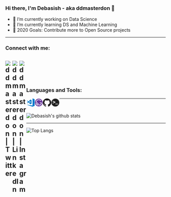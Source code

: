 ### Hi there, I'm Debasish - aka ddmasterdon 👋


- 🔭 I’m currently working on Data Science
- 🌱 I’m currently learning DS and Machine Learning
- 🥅 2020 Goals: Contribute more to Open Source projects
<!---- 👯 I’m looking to collaborate on ...
<!---- 🤔 I’m looking for help with ...
<!---- 💬 Ask me about ...
<!---- 📫 How to reach me: ...
<!---- 😄 Pronouns: ...
<!---- ⚡ Fun fact: ... --->

---

### Connect with me:

<!---[<img align="left" alt="codeSTACKr.com" width="22px" src="https://raw.githubusercontent.com/iconic/open-iconic/master/svg/globe.svg" />][website]--->
<!---[<img align="left" alt="ddmasterdon | YouTube" width="22px" src="https://cdn.jsdelivr.net/npm/simple-icons@v3/icons/youtube.svg" />][youtube]--->
[<img align="left" alt="ddmasterdon | Twitter" width="22px" src="https://cdn.jsdelivr.net/npm/simple-icons@v3/icons/twitter.svg" />][twitter]
[<img align="left" alt="ddmasterdon | LinkedIn" width="22px" src="https://cdn.jsdelivr.net/npm/simple-icons@v3/icons/linkedin.svg" />][linkedin]
[<img align="left" alt="ddmasterdon | Instagram" width="22px" src="https://cdn.jsdelivr.net/npm/simple-icons@v3/icons/instagram.svg" />][instagram]
<br />
---

<br />

### Languages and Tools:

<img align="left" alt="Visual Studio Code" width="26px" src="https://raw.githubusercontent.com/github/explore/80688e429a7d4ef2fca1e82350fe8e3517d3494d/topics/visual-studio-code/visual-studio-code.png" />
<img align="left" alt="Gatsby" width="26px" src="https://raw.githubusercontent.com/github/explore/e94815998e4e0713912fed477a1f346ec04c3da2/topics/gatsby/gatsby.png" />
<img align="left" alt="GitHub" width="26px" src="https://raw.githubusercontent.com/github/explore/78df643247d429f6cc873026c0622819ad797942/topics/github/github.png" />
<img align="left" alt="HTML5" width="26px" src="https://raw.githubusercontent.com/github/explore/80688e429a7d4ef2fca1e82350fe8e3517d3494d/topics/terminal/terminal.png" />

---
<br />

![Debasish's github stats](https://github-readme-stats.vercel.app/api?username=ddmasterdon&hide=contribs,prs&count_private=true&show_icons=true&theme=tokyonight)

---
![Top Langs](https://github-readme-stats.vercel.app/api/top-langs/?username=ddmasterdon&layout=compact&hide=php)


[twitter]: https://twitter.com/ddmasterdon
[youtube]: https://youtube.com/ddmasterdon
[instagram]: https://instagram.com/ddmasterdon
[linkedin]: https://linkedin.com/in/ddmasterdon
